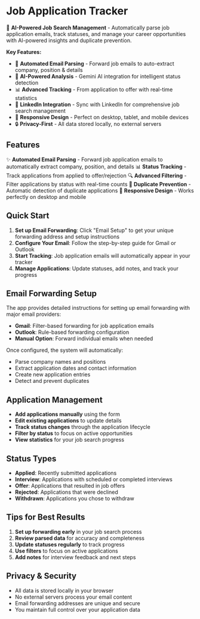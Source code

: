 # Job Application Tracker

🚀 **AI-Powered Job Search Management** - Automatically parse job application emails, track statuses, and manage your career opportunities with AI-powered insights and duplicate prevention.

**Key Features:**
- 📧 **Automated Email Parsing** - Forward job emails to auto-extract company, position & details
- 🤖 **AI-Powered Analysis** - Gemini AI integration for intelligent status detection
- 📊 **Advanced Tracking** - From application to offer with real-time statistics
- 🔄 **LinkedIn Integration** - Sync with LinkedIn for comprehensive job search management
- 📱 **Responsive Design** - Perfect on desktop, tablet, and mobile devices
- 🔒 **Privacy-First** - All data stored locally, no external servers

## Features

✨ **Automated Email Parsing** - Forward job application emails to automatically extract company, position, and details
📊 **Status Tracking** - Track applications from applied to offer/rejection
🔍 **Advanced Filtering** - Filter applications by status with real-time counts
🚫 **Duplicate Prevention** - Automatic detection of duplicate applications
📱 **Responsive Design** - Works perfectly on desktop and mobile

## Quick Start

1. **Set up Email Forwarding**: Click "Email Setup" to get your unique forwarding address and setup instructions
2. **Configure Your Email**: Follow the step-by-step guide for Gmail or Outlook
3. **Start Tracking**: Job application emails will automatically appear in your tracker
4. **Manage Applications**: Update statuses, add notes, and track your progress

## Email Forwarding Setup

The app provides detailed instructions for setting up email forwarding with major email providers:

- **Gmail**: Filter-based forwarding for job application emails
- **Outlook**: Rule-based forwarding configuration
- **Manual Option**: Forward individual emails when needed

Once configured, the system will automatically:
- Parse company names and positions
- Extract application dates and contact information
- Create new application entries
- Detect and prevent duplicates

## Application Management

- **Add applications manually** using the form
- **Edit existing applications** to update details
- **Track status changes** through the application lifecycle
- **Filter by status** to focus on active opportunities
- **View statistics** for your job search progress

## Status Types

- **Applied**: Recently submitted applications
- **Interview**: Applications with scheduled or completed interviews
- **Offer**: Applications that resulted in job offers
- **Rejected**: Applications that were declined
- **Withdrawn**: Applications you chose to withdraw

## Tips for Best Results

1. **Set up forwarding early** in your job search process
2. **Review parsed data** for accuracy and completeness
3. **Update statuses regularly** to track progress
4. **Use filters** to focus on active applications
5. **Add notes** for interview feedback and next steps

## Privacy & Security

- All data is stored locally in your browser
- No external servers process your email content
- Email forwarding addresses are unique and secure
- You maintain full control over your application data
